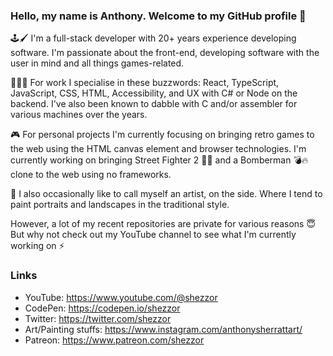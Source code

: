 ### Hello, my name is Anthony. Welcome to my GitHub profile 👋

🕹️🖌️ I'm a full-stack developer with 20+ years experience developing software. I'm passionate about the front-end, developing software with the user in mind and all things games-related.

👨🏻‍💻 For work I specialise in these buzzwords: React, TypeScript, JavaScript, CSS, HTML, Accessibility, and UX with C# or Node on the backend. I've also been known to dabble with C and/or assembler for various machines over the years.

🎮 For personal projects I'm currently focusing on bringing retro games to the web using the HTML canvas element and browser technologies. I'm currently working on bringing Street Fighter 2 🐲👊 and a Bomberman 💣🔥 clone to the web using no frameworks.

🎨 I also occasionally like to call myself an artist, on the side. Where I tend to paint portraits and landscapes in the traditional style.

However, a lot of my recent repositories are private for various reasons 😇 But why not check out my YouTube channel to see what I'm currently working on ⚡

### Links

- YouTube: https://www.youtube.com/@shezzor
- CodePen: https://codepen.io/shezzor
- Twitter: https://twitter.com/shezzor
- Art/Painting stuffs: https://www.instagram.com/anthonysherrattart/
- Patreon: https://www.patreon.com/shezzor

<!--
**shezzor/shezzor** is a ✨ _special_ ✨ repository because its `README.md` (this file) appears on your GitHub profile.

Here are some ideas to get you started:

- 🔭 I’m currently working on ...
- 🌱 I’m currently learning ...
- 👯 I’m looking to collaborate on ...
- 🤔 I’m looking for help with ...
- 💬 Ask me about ...
- 📫 How to reach me: ...
- 😄 Pronouns: ...
- ⚡ Fun fact: ...
-->
